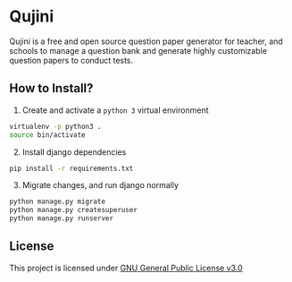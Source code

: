 # Qujini
Qujini is a free and open source question paper generator for teacher, and schools to manage a question bank and generate highly customizable question papers to conduct tests.


## How to Install?
1. Create and activate a `python 3` virtual environment
```bash
virtualenv -p python3 .
source bin/activate
```
2. Install django dependencies
```bash
pip install -r requirements.txt
```
3. Migrate changes, and run django normally
```bash
python manage.py migrate
python manage.py createsuperuser
python manage.py runserver
```

## License
This project is licensed under [GNU General Public License v3.0](./LICENSE)
